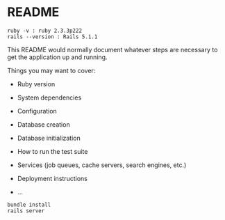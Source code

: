 # README

```
ruby -v : ruby 2.3.3p222
rails --version : Rails 5.1.1
```

This README would normally document whatever steps are necessary to get the
application up and running.

Things you may want to cover:

* Ruby version

* System dependencies

* Configuration

* Database creation

* Database initialization

* How to run the test suite

* Services (job queues, cache servers, search engines, etc.)

* Deployment instructions

* ...


```
bundle install
rails server
```